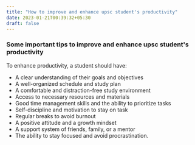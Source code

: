 ```yaml
---
title: "How to improve and enhance upsc student's productivity"
date: 2023-01-21T00:39:32+05:30
draft: false
---
```


### Some important tips to improve and enhance upsc student's productivity

To enhance productivity, a student should have:

- A clear understanding of their goals and objectives
- A well-organized schedule and study plan
- A comfortable and distraction-free study environment
- Access to necessary resources and materials
- Good time management skills and the ability to prioritize tasks
- Self-discipline and motivation to stay on task
- Regular breaks to avoid burnout
- A positive attitude and a growth mindset
- A support system of friends, family, or a mentor
- The ability to stay focused and avoid procrastination.
